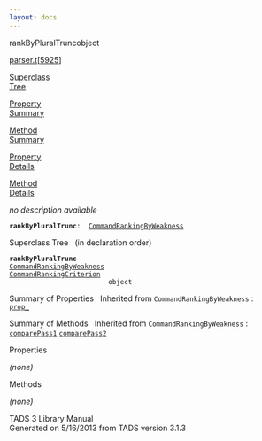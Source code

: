 ```yaml
---
layout: docs
---
```

<span class="title">rankByPluralTrunc</span><span class="type">object</span>

[parser.t](../file/parser.t.html)\[[5925](../source/parser.t.html#5925)\]

[Superclass  
Tree](#_SuperClassTree_)

[Property  
Summary](#_PropSummary_)

[Method  
Summary](#_MethodSummary_)

[Property  
Details](#_Properties_)

[Method  
Details](#_Methods_)



*no description available*

**`rankByPluralTrunc`**` :   `[`CommandRankingByWeakness`](../object/CommandRankingByWeakness.html)



<span id="_SuperClassTree_"></span>



<span class="hdln">Superclass Tree</span>   (in declaration order)



**`rankByPluralTrunc`**  
[`CommandRankingByWeakness`](../object/CommandRankingByWeakness.html)  
[`CommandRankingCriterion`](../object/CommandRankingCriterion.html)  
`                         object`  
<span id="_PropSummary_"></span>



<span class="hdln">Summary of Properties</span>  
Inherited from `CommandRankingByWeakness` :  
[`prop_`](../object/CommandRankingByWeakness.html#prop_)



<span id="_MethodSummary_"></span>



<span class="hdln">Summary of Methods</span>  
Inherited from `CommandRankingByWeakness` :  
[`comparePass1`](../object/CommandRankingByWeakness.html#comparePass1) [`comparePass2`](../object/CommandRankingByWeakness.html#comparePass2)



<span id="_Properties_"></span>



<span class="hdln">Properties</span>  



*(none)* <span id="_Methods_"></span>



<span class="hdln">Methods</span>  



*(none)*



TADS 3 Library Manual  
Generated on 5/16/2013 from TADS version 3.1.3


